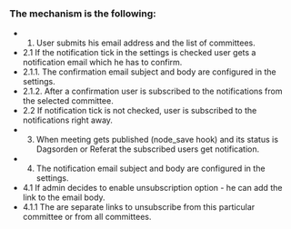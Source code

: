 ### The mechanism is the following:
- 1. User submits his email address and the list of committees.
- 2.1 If the notification tick in the settings is checked user gets a notification email which he has to confirm. 
- 2.1.1. The confirmation email subject and body are configured in the settings. 
- 2.1.2. After a confirmation user is subscribed to the notifications from the selected committee.
- 2.2 If notification tick is not checked, user is subscribed to the notifications right away.
- 3. When meeting gets published (node_save hook) and its status is Dagsorden or Referat the subscribed users get notification.
- 4. The notification email subject and body are configured in the settings. 
- 4.1 If admin decides to enable unsubscription option - he can add the link to the email body. 
- 4.1.1 The are separate links to unsubscribe from this particular committee or from all committees.
